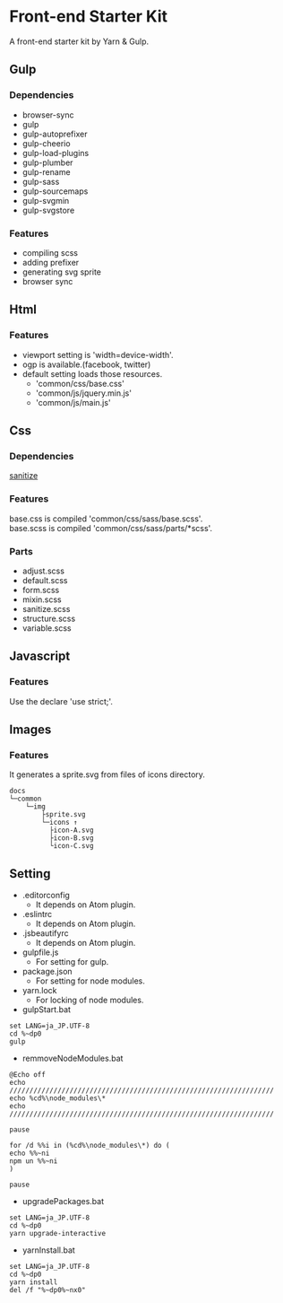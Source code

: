 # Front-end Starter Kit

A front-end starter kit by Yarn & Gulp.

## Gulp

### Dependencies
 - browser-sync
 - gulp
 - gulp-autoprefixer
 - gulp-cheerio
 - gulp-load-plugins
 - gulp-plumber
 - gulp-rename
 - gulp-sass
 - gulp-sourcemaps
 - gulp-svgmin
 - gulp-svgstore

### Features
 - compiling scss
 - adding prefixer
 - generating svg sprite
 - browser sync

## Html

### Features

 - viewport setting is 'width=device-width'.
 - ogp is available.(facebook, twitter)
 - default setting loads those resources.
    - 'common/css/base.css'
    - 'common/js/jquery.min.js'
    - 'common/js/main.js'

## Css

### Dependencies

[sanitize](https://github.com/jonathantneal/sanitize.css)

### Features

base.css is compiled 'common/css/sass/base.scss'.  
base.scss is compiled 'common/css/sass/parts/\*scss'.

### Parts

 - adjust.scss
 - default.scss
 - form.scss
 - mixin.scss
 - sanitize.scss
 - structure.scss
 - variable.scss

## Javascript

### Features

Use the declare 'use strict;'.

## Images

### Features

It generates a sprite.svg from files of icons directory.

```
docs
└─common
    └─img
        ├sprite.svg
        └─icons ↑
          ├icon-A.svg
          ├icon-B.svg
          └icon-C.svg
```

## Setting

 - .editorconfig
    - It depends on Atom plugin.
 - .eslintrc
    - It depends on Atom plugin.
 - .jsbeautifyrc
    - It depends on Atom plugin.
 - gulpfile.js
    - For setting for gulp.
 - package.json
    - For setting for node modules.
 - yarn.lock
    - For locking of node modules.
 - gulpStart.bat
```
set LANG=ja_JP.UTF-8
cd %~dp0
gulp
```
 - remmoveNodeModules.bat
 ```
 @Echo off
 echo //////////////////////////////////////////////////////////////////
 echo %cd%\node_modules\*
 echo //////////////////////////////////////////////////////////////////

 pause

 for /d %%i in (%cd%\node_modules\*) do (
 echo %%~ni
 npm un %%~ni
 )

 pause
 ```
 - upgradePackages.bat
 ```
 set LANG=ja_JP.UTF-8
 cd %~dp0
 yarn upgrade-interactive
 ```
 - yarnInstall.bat
 ```
 set LANG=ja_JP.UTF-8
 cd %~dp0
 yarn install
 del /f "%~dp0%~nx0"
 ```
